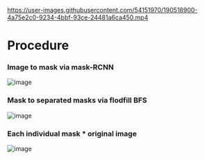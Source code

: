 https://user-images.githubusercontent.com/54151970/190518900-4a75e2c0-9234-4bbf-93ce-24481a6ca450.mp4
# Procedure
### Image to mask via mask-RCNN
![image](https://user-images.githubusercontent.com/54151970/190520049-0c77e78f-2cb6-46a3-8c6b-a277e7cba99e.png)
### Mask to separated masks via flodfill BFS
![image](https://user-images.githubusercontent.com/54151970/190520385-32656317-0882-400f-92e5-549c85d37e23.png)
### Each individual mask * original image 
![image](https://user-images.githubusercontent.com/54151970/190520819-94090c37-34db-4bd8-9dfd-ca2071ab2dca.png)
